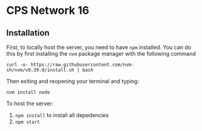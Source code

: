 # CPS Network 16

## Installation

First, to locally host the server, you need to have `npm` installed. You can do this by first installing the `nvm` package manager with the following command
```
curl -o- https://raw.githubusercontent.com/nvm-sh/nvm/v0.39.0/install.sh | bash
```
Then exiting and reopening your terminal and typing:
```
nvm install node
```

To host the server:
1. `npm install` to install all depedencies
2. `npm start`
